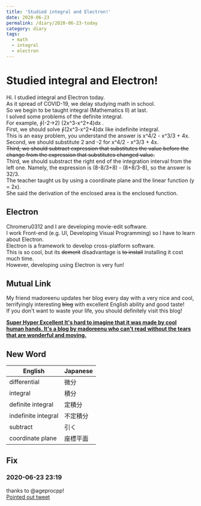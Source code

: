 ```yaml
---
title: 'Studied integral and Electron!'
date: 2020-06-23
permalink: /diary/2020-06-23-today
category: diary
tags:
  - math
  - integral
  - electron
---
```


# Studied integral and Electron!
Hi. I studied integral and Electron today.  
As it spread of COVID-19, we delay studying math in school.  
So we begin to be taught integral (Mathematics II) at last.  
I solved some problems of the definite integral.  
For example, ∮(-2→2) (2x^3-x^2+4)dx .  
First, we should solve ∮(2x^3-x^2+4)dx like indefinite integral.  
This is an easy problem, you understand the answer is x^4/2 - x^3/3 + 4x.  
Second, we should substitute 2 and -2 for x^4/2 - x^3/3 + 4x.  
~~Third, we should subtract expression that substitutes the value before the change from the expression that substitutes changed value.~~  
Third, we should substract the right end of the integration interval from the left one.
Namely, the expression is (8-8/3+8) - (8+8/3-8), so the answer is 32/3.  
The teacher taught us by using a coordinate plane and the linear function (y = 2x).  
She said the derivation of the enclosed area is the enclosed function.  

## Electron
Chromeru0312 and I are developing movie-edit software.  
I work Front-end (e.g. UI, Developing Visual Programming) so I have to learn about Electron.  
Electron is a framework to develop cross-platform software.  
This is so cool, but its ~~demerit~~ disadvantage is ~~to install~~ installing it cost much time.  
However, developing using Electron is very fun!

## Mutual Link
My friend madoreenu updates her blog every day with a very nice and cool, terrifyingly interesting ~~blog~~ with excellent English ability and good taste!  
If you don't want to waste your life, you should definitely visit this blog!

**[Super Hyper Excellent It's hard to imagine that it was made by cool human hands. It's a blog by madoreenu who can't read without the tears that are wonderful and moving.](https://madoreenu.github.io/diary/2020-06-23-friedchicken/)**

## New Word
| English | Japanese |
| ------- | -------- |
| differential | 微分 |
| integral | 積分 |
| definite integral | 定積分 |
| indefinite integral | 不定積分 |
| subtract | 引く |
| coordinate plane | 座標平面 |

## Fix
### 2020-06-23 23:19
thanks to @ageprocpp!  
[Pointed out tweet](https://twitter.com/ageprocpp/status/1275430082555727874)